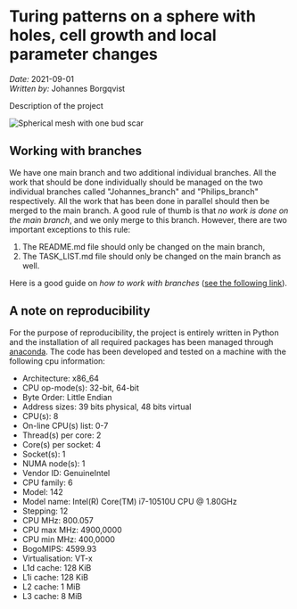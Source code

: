 # Turing patterns on a sphere with holes, cell growth and local parameter changes
*Date:* 2021-09-01<br>
*Written by:* Johannes Borgqvist<br>


Description of the project

![Spherical mesh with one bud scar](mesh_one_bud_scar.png)








## Working with branches
We have one main branch and two additional individual branches. All the work that should be done individually should be managed on the two individual branches called "Johannes\_branch" and "Philips\_branch" respectively. All the work that has been done in parallel should then be merged to the main branch. A good rule of thumb is that *no work is done on the main branch*, and we only merge to this branch. However, there are two important exceptions to this rule:

1. The README.md file should only be changed on the main branch,
2. The TASK_LIST.md file should only be changed on the main branch as well. 

Here is a good guide on *how to work with branches* ([see the following link](https://thenewstack.io/dont-mess-with-the-master-working-with-branches-in-git-and-github/)).



## A note on reproducibility
For the purpose of reproducibility, the project is entirely written in Python and the installation of all required packages has been managed through [anaconda](https://docs.anaconda.com/anaconda/install/index.html). The code has been developed and tested on a machine with the following cpu information:

* Architecture:                    x86_64
* CPU op-mode(s):                  32-bit, 64-bit
* Byte Order:                      Little Endian                                                                                                       
* Address sizes:                   39 bits physical, 48 bits virtual                                                                                   
* CPU(s):                          8
* On-line CPU(s) list:             0-7
* Thread(s) per core:              2
* Core(s) per socket:              4
* Socket(s):                       1
* NUMA node(s):                    1
* Vendor ID:                       GenuineIntel
* CPU family:                      6
* Model:                           142
* Model name:                      Intel(R) Core(TM) i7-10510U CPU @ 1.80GHz
* Stepping:                        12
* CPU MHz:                         800.057
* CPU max MHz:                     4900,0000
* CPU min MHz:                     400,0000
* BogoMIPS:                        4599.93
* Virtualisation:                  VT-x
* L1d cache:                       128 KiB
* L1i cache:                       128 KiB
* L2 cache:                        1 MiB 
* L3 cache:                        8 MiB

